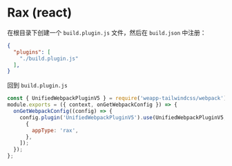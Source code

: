 # Rax (react)

在根目录下创建一个 `build.plugin.js` 文件，然后在 `build.json` 中注册：

```json title="build.json"
{
  "plugins": [
    "./build.plugin.js"
  ],
}
```

回到 `build.plugin.js`

```js title="build.plugin.js"
const { UnifiedWebpackPluginV5 } = require('weapp-tailwindcss/webpack')
module.exports = ({ context, onGetWebpackConfig }) => {
  onGetWebpackConfig((config) => {
    config.plugin('UnifiedWebpackPluginV5').use(UnifiedWebpackPluginV5, [
      {
        appType: 'rax',
      },
    ]);
  });
};

```
